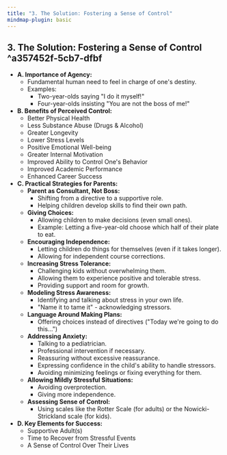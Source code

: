 ```yaml
---
title: "3. The Solution: Fostering a Sense of Control"
mindmap-plugin: basic
---
```

## 3. The Solution: Fostering a Sense of Control ^a357452f-5cb7-dfbf
- **A. Importance of Agency:**
	- Fundamental human need to feel in charge of one's destiny.
	- Examples:
		- Two-year-olds saying "I do it myself!"
		- Four-year-olds insisting "You are not the boss of me!"
- **B. Benefits of Perceived Control:**
	- Better Physical Health
	- Less Substance Abuse (Drugs & Alcohol)
	- Greater Longevity
	- Lower Stress Levels
	- Positive Emotional Well-being
	- Greater Internal Motivation
	- Improved Ability to Control One's Behavior
	- Improved Academic Performance
	- Enhanced Career Success
- **C. Practical Strategies for Parents:**
	- **Parent as Consultant, Not Boss:**
		- Shifting from a directive to a supportive role.
		- Helping children develop skills to find their own path.
	- **Giving Choices:**
		- Allowing children to make decisions (even small ones).
		- Example: Letting a five-year-old choose which half of their plate to eat.
	- **Encouraging Independence:**
		- Letting children do things for themselves (even if it takes longer).
		- Allowing for independent course corrections.
	- **Increasing Stress Tolerance:**
		- Challenging kids without overwhelming them.
		- Allowing them to experience positive and tolerable stress.
		- Providing support and room for growth.
	- **Modeling Stress Awareness:**
		- Identifying and talking about stress in your own life.
		- "Name it to tame it" - acknowledging stressors.
	- **Language Around Making Plans:**
		- Offering choices instead of directives ("Today we're going to do this...")
	- **Addressing Anxiety:**
		- Talking to a pediatrician.
		- Professional intervention if necessary.
		- Reassuring without excessive reassurance.
		- Expressing confidence in the child's ability to handle stressors.
		- Avoiding minimizing feelings or fixing everything for them.
	- **Allowing Mildly Stressful Situations:**
		- Avoiding overprotection.
		- Giving more independence.
	- **Assessing Sense of Control:**
		- Using scales like the Rotter Scale (for adults) or the Nowicki-Strickland scale (for kids).
- **D. Key Elements for Success:**
	- Supportive Adult(s)
	- Time to Recover from Stressful Events
	- A Sense of Control Over Their Lives
